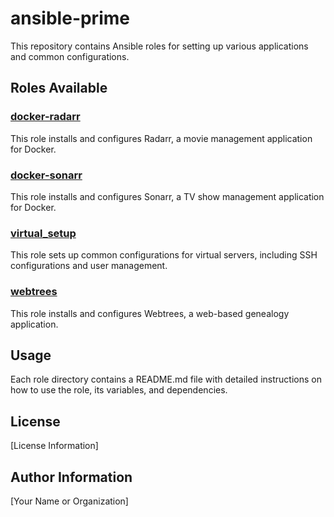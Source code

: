 # ansible-prime
This repository contains Ansible roles for setting up various applications and common configurations.

## Roles Available

### [docker-radarr](./apps/docker-radarr/README.md)

This role installs and configures Radarr, a movie management application for Docker.

### [docker-sonarr](./apps/docker-sonarr/README.md)

This role installs and configures Sonarr, a TV show management application for Docker.

### [virtual_setup](./common/virtual_setup/README.md)

This role sets up common configurations for virtual servers, including SSH configurations and user management.

### [webtrees](./webtrees/README.md)

This role installs and configures Webtrees, a web-based genealogy application.

## Usage

Each role directory contains a README.md file with detailed instructions on how to use the role, its variables, and dependencies.

## License

[License Information]

## Author Information

[Your Name or Organization]
